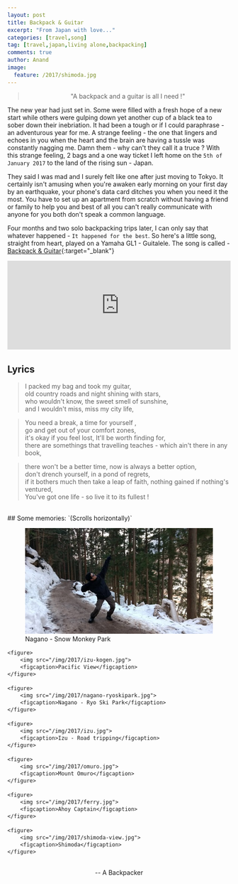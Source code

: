 ```yaml
---
layout: post
title: Backpack & Guitar
excerpt: "From Japan with love..."
categories: [travel,song]
tag: [travel,japan,living alone,backpacking]
comments: true
author: Anand
image:
  feature: /2017/shimoda.jpg
---
```


> <center>"A backpack and a guitar is all I need !"</center>

The new year had just set in. Some were filled with a fresh hope of a new start while others were gulping down yet another cup of a black tea to sober down their inebriation. It had been a tough or if I could paraphrase - an adventurous year for me. A strange feeling - the one that lingers and echoes in you when the heart and the brain are having a tussle was constantly nagging me. Damn them - why can't they call it a truce ? With this strange feeling, 2 bags and a one way ticket I left home on the `5th of January 2017` to the land of the rising sun - Japan.

They said I was mad and I surely felt like one after just moving to Tokyo. It certainly isn't amusing when you're awaken early morning on your first day by an earthquake, your phone's data card ditches you when you need it the most. You have to set up an apartment from scratch without having a friend or family to help you and best of all you can't really communicate with anyone for you both don't speak a common language.


Four months and two solo backpacking trips later, I can only say that whatever happened - `It happened for the best`. So here's a little song, straight from heart, played on a Yamaha GL1 - Guitalele. The song is called - [Backpack & Guitar](https://soundcloud.com/anand-joshi-5/backpacking-original){:target="_blank"}

<iframe width="100%" height="200" scrolling="no" frameborder="no" src="https://w.soundcloud.com/player/?url=https%3A//api.soundcloud.com/tracks/323741456&amp;auto_play=false&amp;hide_related=false&amp;show_comments=true&amp;show_user=true&amp;show_reposts=false&amp;visual=true"></iframe>

## Lyrics

> I packed my bag and took my guitar,   
> old country roads and night shining with stars,  
> who wouldn't know, the sweet smell of sunshine,  
> and I wouldn't miss, miss my city life,  


> You need a break, a time for yourself ,  
> go and get out of your comfort zones,  
> it's okay if you feel lost, It'll be worth finding for,  
> there are somethings that travelling teaches - which ain't there in any book,  

> there won't be a better time, now is always a better option,  
> don't drench yourself, in a pond of regrets,  
> if it bothers much then take a leap of faith, nothing gained if nothing's ventured,  
> You've got one life - so live it to its fullest !  

<br/>
## Some memories:
`(Scrolls horizontally)`  

<div class="album">
    <figure>
        <img src="/img/2017/nagano.jpg">
        <figcaption>Nagano - Snow Monkey Park</figcaption>
    </figure>

	<figure>
        <img src="/img/2017/izu-kogen.jpg">
        <figcaption>Pacific View</figcaption>
    </figure>

    <figure>
        <img src="/img/2017/nagano-ryoskipark.jpg">
        <figcaption>Nagano - Ryo Ski Park</figcaption>
    </figure>

    <figure>
        <img src="/img/2017/izu.jpg">
        <figcaption>Izu - Road tripping</figcaption>
    </figure>

    <figure>
        <img src="/img/2017/omuro.jpg">
        <figcaption>Mount Omuro</figcaption>
    </figure>

    <figure>
        <img src="/img/2017/ferry.jpg">
        <figcaption>Ahoy Captain</figcaption>
    </figure>

    <figure>
        <img src="/img/2017/shimoda-view.jpg">
        <figcaption>Shimoda</figcaption>
    </figure>

</div>

<br/>

<center>-- A Backpacker  <i class="fa fa-heart heart-icon"></i></center>